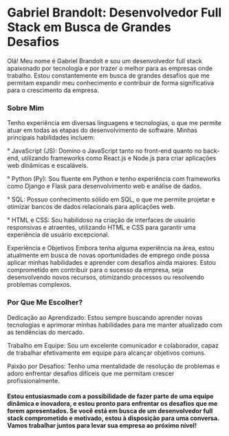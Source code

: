 # Gabriel Brandolt: Desenvolvedor Full Stack em Busca de Grandes Desafios

Olá! Meu nome é Gabriel Brandolt e sou um desenvolvedor full stack apaixonado por tecnologia e por trazer o melhor para as empresas onde trabalho. Estou constantemente em busca de grandes desafios que me permitam expandir meu conhecimento e contribuir de forma significativa para o crescimento da empresa.

### Sobre Mim
Tenho experiência em diversas linguagens e tecnologias, o que me permite atuar em todas as etapas do desenvolvimento de software. Minhas principais habilidades incluem:

° JavaScript (JS): Domino o JavaScript tanto no front-end quanto no back-end, utilizando frameworks como React.js e Node.js para criar aplicações web dinâmicas e escaláveis.

° Python (Py): Sou fluente em Python e tenho experiência com frameworks como Django e Flask para desenvolvimento web e análise de dados.

° SQL: Possuo conhecimento sólido em SQL, o que me permite projetar e otimizar bancos de dados relacionais para aplicações web.

° HTML e CSS: Sou habilidoso na criação de interfaces de usuário responsivas e atraentes, utilizando HTML e CSS para garantir uma experiência de usuário excepcional.

Experiência e Objetivos
Embora tenha alguma experiência na área, estou atualmente em busca de novas oportunidades de emprego onde possa aplicar minhas habilidades e aprender com desafios ainda maiores. Estou comprometido em contribuir para o sucesso da empresa, seja desenvolvendo novos recursos, otimizando processos ou resolvendo problemas complexos.

### Por Que Me Escolher?
Dedicação ao Aprendizado: Estou sempre buscando aprender novas tecnologias e aprimorar minhas habilidades para me manter atualizado com as tendências do mercado.

Trabalho em Equipe: Sou um excelente comunicador e colaborador, capaz de trabalhar efetivamente em equipe para alcançar objetivos comuns.

Paixão por Desafios: Tenho uma mentalidade de resolução de problemas e adoro enfrentar desafios difíceis que me permitam crescer profissionalmente.

#### Estou entusiasmado com a possibilidade de fazer parte de uma equipe dinâmica e inovadora, e estou pronto para enfrentar os desafios que me forem apresentados. Se você está em busca de um desenvolvedor full stack comprometido e motivado, estou à disposição para uma conversa. Vamos trabalhar juntos para levar sua empresa ao próximo nível!
